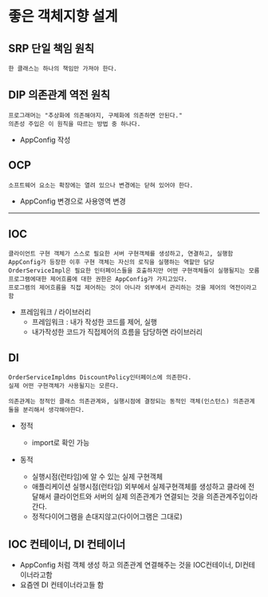 # 좋은 객체지향 설계

## SRP 단일 책임 원칙
~~~ 
한 클래스는 하나의 책임만 가져야 한다.
~~~


## DIP 의존관계 역전 원칙
~~~
프로그래머는 "추상화에 의존해야지, 구체화에 의존하면 안된다."
의존성 주입은 이 원칙을 따르는 방법 중 하나다.
~~~
- AppConfig 작성

## OCP
~~~
소프트웨어 요소는 확장에는 열려 있으나 변경에는 닫혀 있어야 한다.
~~~
- AppConfig 변경으로 사용영역 변경



---

## IOC
~~~
클라이언트 구현 객체가 스스로 필요한 서버 구현객체를 생성하고, 연결하고, 실행함
AppConfig가 등장한 이후 구현 객체는 자신의 로직을 실행하는 역할만 담당
OrderServiceImpl은 필요한 인터페이스들을 호출하지만 어떤 구현객체들이 실행될지는 모름
프로그램에대한 제어흐름에 대한 권한은 AppConfig가 가지고있다.
프로그램의 제어흐름을 직접 제어하는 것이 아니라 외부에서 관리하는 것을 제어의 역전이라고 함
~~~

- 프레임워크 / 라이브러리
    - 프레임워크 : 내가 작성한 코드를 제어, 실행
    - 내가작성한 코드가 직접제어의 흐름을 담당하면 라이브러리

## DI
~~~
OrderServiceImpldms DiscountPolicy인터페이스에 의존한다.
실제 어떤 구현객체가 사용될지는 모른다.

의존관계는 정적인 클래스 의존관계와, 실행시점에 결정되는 동적인 객체(인스턴스) 의존관계 둘을 분리해서 생각해야한다.

~~~    

- 정적
  - import로 확인 가능


- 동적
  - 실행시점(런타임)에 알 수 있는 실제 구현객체
  - 애플리케이션 실행시점(런타임) 외부에서 실제구현객체를 생성하고 클라에 전달해서 클라이언트와 서버의 실제 의존관계가 연결되는 것을 의존관계주입이라간다.
  - 정적다이어그램을 손대지않고(다이어그램은 그대로)

## IOC 컨테이너, DI 컨테이너
- AppConfig 처럼 객체 생성 하고 의존관계 연결해주는 것을 IOC컨테이너, DI컨테이너라고함
- 요즘엔 DI 컨테이너라고들 함


